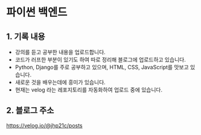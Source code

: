 # 파이썬 백엔드

## 1. 기록 내용
- 강의를 듣고 공부한 내용을 업로드합니다.
- 코드가 러프한 부분이 있기도 하여 따로 정리해 블로그에 업로드하고 있습니다.
- Python, Django를 주로 공부하고 있으며, HTML, CSS, JavaScript를 맛보고 있습니다.
- 새로운 것을 배우는데에 흥미가 있습니다.
- 현재는 velog 라는 레포지토리를 자동화하여 업로드 중에 있습니다.

## 2. 블로그 주소
https://velog.io/@jhp21c/posts
